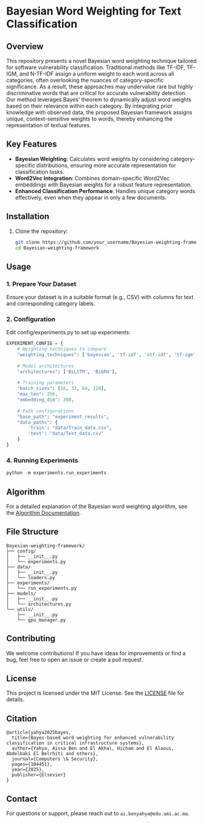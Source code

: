 
# Bayesian Word Weighting for Text Classification

## Overview

This repository presents a novel Bayesian word weighting technique tailored for software vulnerability classification. Traditional methods like TF-IDF, TF-IGM, and N-TF-IDF assign a uniform weight to each word across all categories, often overlooking the nuances of category-specific significance. As a result, these approaches may undervalue rare but highly discriminative words that are critical for accurate vulnerability detection. Our method leverages Bayes' theorem to dynamically adjust word weights based on their relevance within each category. By integrating prior knowledge with observed data, the proposed Bayesian framework assigns unique, context-sensitive weights to words, thereby enhancing the representation of textual features.

## Key Features

- **Bayesian Weighting**: Calculates word weights by considering category-specific distributions, ensuring more accurate representation for classification tasks.
- **Word2Vec Integration**: Combines domain-specific Word2Vec embeddings with Bayesian weights for a robust feature representation.
- **Enhanced Classification Performance**: Handles unique category words effectively, even when they appear in only a few documents.

## Installation

1. Clone the repository:
   ```bash
   git clone https://github.com/your_username/Bayesian-weighting-framework.git
   cd Bayesian-weighting-framework
   ```

## Usage

### 1. Prepare Your Dataset
Ensure your dataset is in a suitable format (e.g., CSV) with columns for text and corresponding category labels.

### 2. Configuration
Edit config/experiments.py to set up experiments:
```python
EXPERIMENT_CONFIG = {
    # Weighting techniques to compare
    "weighting_techniques": ['bayesian', 'tf-idf', 'ntf-idf', 'tf-igm', 'none'],
    
    # Model architectures
    "architectures": ['BiLSTM', 'BiGRU'],
    
    # Training parameters
    "batch_sizes": [16, 32, 64, 128],
    "max_len": 256,
    "embedding_dim": 300,
    
    # Path configurations
    "base_path": "experiment_results",
    "data_paths": {
        'train': "data/Train_data.csv",
        'test': "data/Test_data.csv"
    }
}
```
### 4. Running Experiments
```python
python -m experiments.run_experiments
```

## Algorithm

For a detailed explanation of the Bayesian word weighting algorithm, see the [Algorithm Documentation](docs/algorithm.md).

## File Structure

```
Bayesian-weighting-framework/
├── config/
│   ├── __init__.py
│   └── experiments.py
├── data/
│   ├── __init__.py
│   └── loaders.py
├── experiments/
│   └── run_experiments.py
├── models/
│   ├── __init__.py
│   └── architectures.py
└── utils/
    ├── __init__.py
    └── gpu_manager.py
```

## Contributing

We welcome contributions! If you have ideas for improvements or find a bug, feel free to open an issue or create a pull request.

## License

This project is licensed under the MIT License. See the [LICENSE](LICENSE) file for details.

## Citation
```
@article{yahya2025bayes,
  title={Bayes-based word weighting for enhanced vulnerability classification in critical infrastructure systems},
  author={Yahya, Aissa Ben and El Akhal, Hicham and El Alaoui, Abdelbaki El Belrhiti and others},
  journal={Computers \& Security},
  pages={104451},
  year={2025},
  publisher={Elsevier}
}
```

## Contact

For questions or support, please reach out to `ai.benyahya@edu.umi.ac.ma`.


